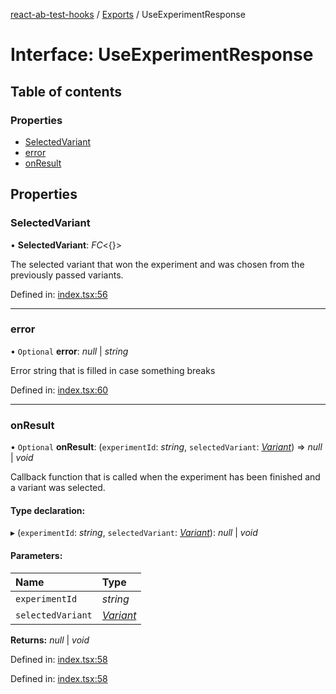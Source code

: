 [react-ab-test-hooks](../README.md) / [Exports](../modules.md) / UseExperimentResponse

# Interface: UseExperimentResponse

## Table of contents

### Properties

- [SelectedVariant](useexperimentresponse.md#selectedvariant)
- [error](useexperimentresponse.md#error)
- [onResult](useexperimentresponse.md#onresult)

## Properties

### SelectedVariant

• **SelectedVariant**: *FC*<{}\>

The selected variant that won the experiment and was chosen from the previously passed variants.

Defined in: [index.tsx:56](https://github.com/NiklasMencke/react-ab-testing/blob/9d3c239/src/index.tsx#L56)

___

### error

• `Optional` **error**: *null* \| *string*

Error string that is filled in case something breaks

Defined in: [index.tsx:60](https://github.com/NiklasMencke/react-ab-testing/blob/9d3c239/src/index.tsx#L60)

___

### onResult

• `Optional` **onResult**: (`experimentId`: *string*, `selectedVariant`: [*Variant*](variant.md)) => *null* \| *void*

Callback function that is called when the experiment has been finished and a variant was selected.

#### Type declaration:

▸ (`experimentId`: *string*, `selectedVariant`: [*Variant*](variant.md)): *null* \| *void*

#### Parameters:

Name | Type |
:------ | :------ |
`experimentId` | *string* |
`selectedVariant` | [*Variant*](variant.md) |

**Returns:** *null* \| *void*

Defined in: [index.tsx:58](https://github.com/NiklasMencke/react-ab-testing/blob/9d3c239/src/index.tsx#L58)

Defined in: [index.tsx:58](https://github.com/NiklasMencke/react-ab-testing/blob/9d3c239/src/index.tsx#L58)
